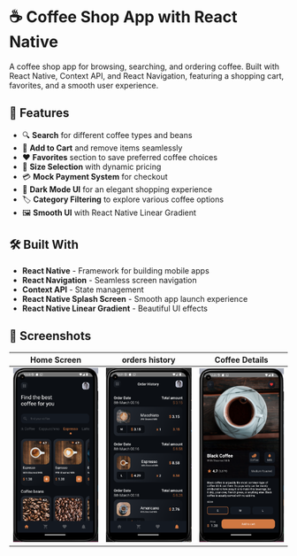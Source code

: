 # ☕ Coffee Shop App with React Native

A coffee shop app for browsing, searching, and ordering coffee. Built with React Native, Context API, and React Navigation, featuring a shopping cart, favorites, and a smooth user experience.

## 🚀 Features

- 🔍 **Search** for different coffee types and beans  
- 🛒 **Add to Cart** and remove items seamlessly  
- ❤️ **Favorites** section to save preferred coffee choices  
- 📏 **Size Selection** with dynamic pricing  
- 💳 **Mock Payment System** for checkout  
- 🌙 **Dark Mode UI** for an elegant shopping experience  
- 🏷 **Category Filtering** to explore various coffee options  
- 🖼 **Smooth UI** with React Native Linear Gradient  

## 🛠 Built With

- **React Native** - Framework for building mobile apps  
- **React Navigation** - Seamless screen navigation  
- **Context API** - State management  
- **React Native Splash Screen** - Smooth app launch experience  
- **React Native Linear Gradient** - Beautiful UI effects  

## 📸 Screenshots

| Home Screen | orders history | Coffee Details |  
|------------|--------------|----------------|  
| ![Home](home.png) | ![Search](orders.png) | ![Details](coffeeDetails.png) |

